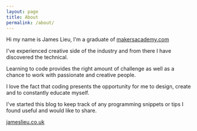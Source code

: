 ```yaml
---
layout: page
title: About
permalink: /about/
---
```


Hi my name is James Lieu, I'm a graduate of [makersacademy.com](http://makersacademy.com/)


I've experienced creative side of the industry and from there I have discovered the technical.

Learning to code provides the right amount of challenge as well as a chance to work with passionate and creative people.

I love the fact that coding presents the opportunity for me to design, create and to constantly educate myself.

I've started this blog to keep track of any programming snippets or tips I found useful and would like to share.

[jameslieu.co.uk](http://jameslieu.co.uk/)
